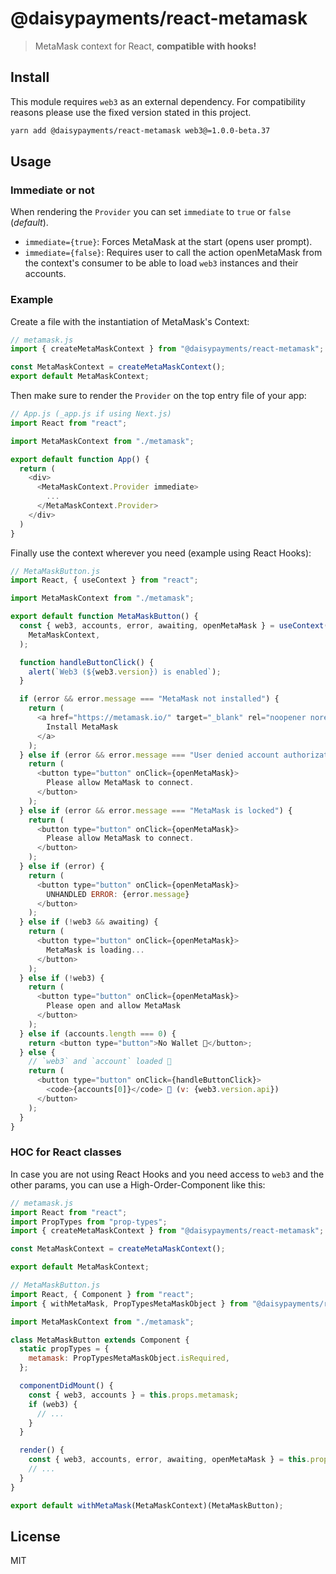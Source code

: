 # @daisypayments/react-metamask

> MetaMask context for React, **compatible with hooks!**

## Install

This module requires `web3` as an external dependency. For compatibility reasons please use the fixed version stated in this project.

```sh
yarn add @daisypayments/react-metamask web3@=1.0.0-beta.37
```

## Usage

### Immediate or not

When rendering the `Provider` you can set `immediate` to `true` or `false` (_default_).

- `immediate={true}`: Forces MetaMask at the start (opens user prompt).
- `immediate={false}`: Requires user to call the action openMetaMask from the context's consumer to be able to load `web3` instances and their accounts.

### Example

Create a file with the instantiation of MetaMask's Context:

```js
// metamask.js
import { createMetaMaskContext } from "@daisypayments/react-metamask";

const MetaMaskContext = createMetaMaskContext();
export default MetaMaskContext;
```

Then make sure to render the `Provider` on the top entry file of your app:

```js
// App.js (_app.js if using Next.js)
import React from "react";

import MetaMaskContext from "./metamask";

export default function App() {
  return (
    <div>
      <MetaMaskContext.Provider immediate>
        ...
      </MetaMaskContext.Provider>
    </div>
  )
}
```

Finally use the context wherever you need (example using React Hooks):

```js
// MetaMaskButton.js
import React, { useContext } from "react";

import MetaMaskContext from "./metamask";

export default function MetaMaskButton() {
  const { web3, accounts, error, awaiting, openMetaMask } = useContext(
    MetaMaskContext,
  );

  function handleButtonClick() {
    alert(`Web3 (${web3.version}) is enabled`);
  }

  if (error && error.message === "MetaMask not installed") {
    return (
      <a href="https://metamask.io/" target="_blank" rel="noopener noreferrer">
        Install MetaMask
      </a>
    );
  } else if (error && error.message === "User denied account authorization") {
    return (
      <button type="button" onClick={openMetaMask}>
        Please allow MetaMask to connect.
      </button>
    );
  } else if (error && error.message === "MetaMask is locked") {
    return (
      <button type="button" onClick={openMetaMask}>
        Please allow MetaMask to connect.
      </button>
    );
  } else if (error) {
    return (
      <button type="button" onClick={openMetaMask}>
        UNHANDLED ERROR: {error.message}
      </button>
    );
  } else if (!web3 && awaiting) {
    return (
      <button type="button" onClick={openMetaMask}>
        MetaMask is loading...
      </button>
    );
  } else if (!web3) {
    return (
      <button type="button" onClick={openMetaMask}>
        Please open and allow MetaMask
      </button>
    );
  } else if (accounts.length === 0) {
    return <button type="button">No Wallet 🦊</button>;
  } else {
    // `web3` and `account` loaded 🎉
    return (
      <button type="button" onClick={handleButtonClick}>
        <code>{accounts[0]}</code> 🦊 (v: {web3.version.api})
      </button>
    );
  }
}
```

### HOC for React classes

In case you are not using React Hooks and you need access to `web3` and the other params, you can use a High-Order-Component like this:

```js
// metamask.js
import React from "react";
import PropTypes from "prop-types";
import { createMetaMaskContext } from "@daisypayments/react-metamask";

const MetaMaskContext = createMetaMaskContext();

export default MetaMaskContext;
```

```js
// MetaMaskButton.js
import React, { Component } from "react";
import { withMetaMask, PropTypesMetaMaskObject } from "@daisypayments/react-metamask";

import MetaMaskContext from "./metamask";

class MetaMaskButton extends Component {
  static propTypes = {
    metamask: PropTypesMetaMaskObject.isRequired,
  };

  componentDidMount() {
    const { web3, accounts } = this.props.metamask;
    if (web3) {
      // ...
    }
  }

  render() {
    const { web3, accounts, error, awaiting, openMetaMask } = this.props.metamask;
    // ...
  }
}

export default withMetaMask(MetaMaskContext)(MetaMaskButton);
```

## License

MIT
